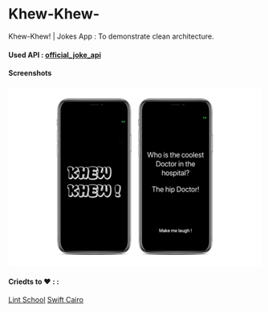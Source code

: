 # Khew-Khew-
Khew-Khew! | Jokes App : To demonstrate clean architecture.

#### Used API : [official_joke_api](https://github.com/15Dkatz/official_joke_api)

#### Screenshots 
![Khew-Khew!](/khew.png)


#### Criedts to :heart: : :

[Lint School](https://twitter.com/lintschool)
[Swift Cairo](http://twitter.com/SwiftCairo/)

